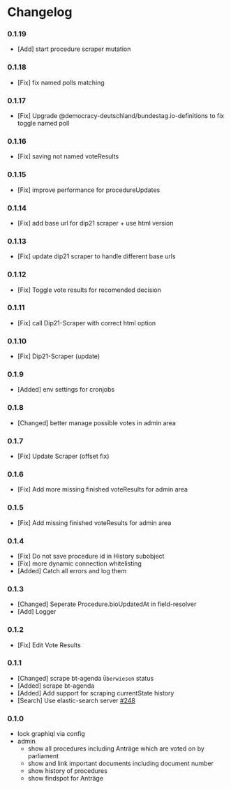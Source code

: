 # Changelog

### 0.1.19

- [Add] start procedure scraper mutation

### 0.1.18

- [Fix] fix named polls matching

### 0.1.17

- [Fix] Upgrade @democracy-deutschland/bundestag.io-definitions to fix toggle named poll

### 0.1.16

- [Fix] saving not named voteResults

### 0.1.15

- [Fix] improve performance for procedureUpdates

### 0.1.14

- [Fix] add base url for dip21 scraper + use html version

### 0.1.13

- [Fix] update dip21 scraper to handle different base urls

### 0.1.12

- [Fix] Toggle vote results for recomended decision

### 0.1.11

- [Fix] call Dip21-Scraper with correct html option

### 0.1.10

- [Fix] Dip21-Scraper (update)

### 0.1.9

- [Added] env settings for cronjobs

### 0.1.8

- [Changed] better manage possible votes in admin area

### 0.1.7

- [Fix] Update Scraper (offset fix)

### 0.1.6

- [Fix] Add more missing finished voteResults for admin area

### 0.1.5

- [Fix] Add missing finished voteResults for admin area

### 0.1.4

- [Fix] Do not save procedure id in History subobject
- [Fix] more dynamic connection whitelisting
- [Added] Catch all errors and log them

### 0.1.3

- [Changed] Seperate Procedure.bioUpdatedAt in field-resolver
- [Add] Logger

### 0.1.2

- [Fix] Edit Vote Results

### 0.1.1

- [Changed] scrape bt-agenda `Überwiesen` status
- [Added] scrape bt-agenda
- [Added] Add support for scraping currentState history
- [Search] Use elastic-search server [#248](https://github.com/demokratie-live/democracy-client/issues/248)

### 0.1.0

- lock graphiql via config
- admin
  - show all procedures including Anträge which are voted on by parliament
  - show and link important documents including document number
  - show history of procedures
  - show findspot for Anträge
